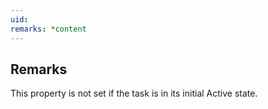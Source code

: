 ```yaml
---
uid: 
remarks: *content
---
```

## Remarks  
 This property is not set if the task is in its initial Active             state.